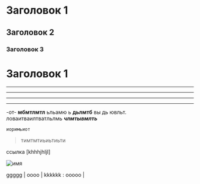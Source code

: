 # Заголовок 1
## Заголовок 2
### Заголовок 3


Заголовок 1
=
***
---
---
***
-от- __мбмтлмтл__ ьльамю ь **дьлмтб** вы дь ювльт.  
ловаитваилтватльлмь ***члмтывмлть***

```
иоримьиот
```
>тимтмтиьиьтиьти

ссылка [khhhjhljl]

![имя](путь)

ggggg | оооо | kkkkkk
: ооооо |

